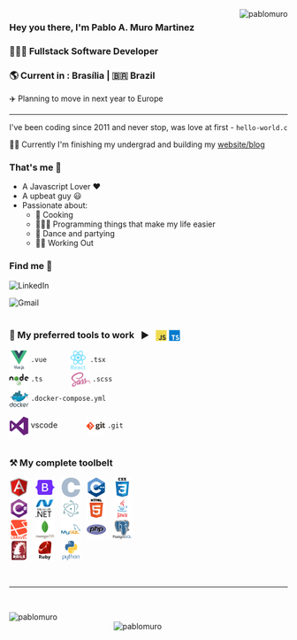 <img align="right" src="https://komarev.com/ghpvc/?username=pablomuro" alt="pablomuro" />

### Hey you there, I'm **Pablo A. Muro Martinez**

### 👨🏻‍💻 Fullstack Software Developer

### 🌎 Current in : Brasília | 🇧🇷️ Brazil

✈️ Planning to move in next year to Europe

---

I've been coding since 2011 and never stop, was love at first - `hello-world.c`

👨‍💼 Currently I'm finishing my undergrad and building my [website/blog](http://pablomuro.dev)

### That's me 🔽

- A Javascript Lover ❤️
- A upbeat guy 😃
- Passionate about:
  - 🍳 Cooking
  - 👨🏻‍💻 Programming things that make my life easier
  - 🕺 Dance and partying
  - 🏋️‍♂️ Working Out

### Find me 🔗

[<img align="left" alt="LinkedIn" src="https://img.shields.io/badge/linkedin-%230077B5.svg?&style=for-the-badge&logo=linkedin&logoColor=white" />](https://www.linkedin.com/in/pablomuro/)
<br>

[<img align="left" alt="Gmail" src="https://img.shields.io/badge/Gmail-EA4335?logo=gmail&logoColor=white&style=for-the-badge" />](mailto://pablo.muro@gmail.com)

<br>
<br>

### 🧰 My preferred tools to work &nbsp;&nbsp;▶&nbsp;&nbsp; <img align="center" src="https://raw.githubusercontent.com/devicons/devicon/master/icons/javascript/javascript-original.svg" alt="javascript" width="20" height="20"/> <img align="center" src="https://raw.githubusercontent.com/devicons/devicon/master/icons/typescript/typescript-original.svg" alt="typescript" width="20" height="20"/>

<img align="center" src="https://raw.githubusercontent.com/devicons/devicon/master/icons/vuejs/vuejs-original-wordmark.svg" alt="vuejs" width="35" height="35"/> `.vue` &nbsp;&nbsp; &nbsp;&nbsp; &nbsp;&nbsp;
<img align="center" src="https://raw.githubusercontent.com/devicons/devicon/master/icons/react/react-original-wordmark.svg" alt="react" width="35" height="35"/> `.tsx` &nbsp;&nbsp; &nbsp;&nbsp; &nbsp;&nbsp;\
<img align="center" src="https://raw.githubusercontent.com/devicons/devicon/master/icons/nodejs/nodejs-original-wordmark.svg" alt="nodejs" width="35" height="35"/> `.ts` &nbsp;&nbsp; &nbsp;&nbsp; &nbsp;&nbsp; &nbsp;&nbsp;
<img align="center" src="https://raw.githubusercontent.com/devicons/devicon/master/icons/sass/sass-original.svg" alt="sass" width="35" height="35"/> `.scss`\
<img align="center" src="https://raw.githubusercontent.com/devicons/devicon/master/icons/docker/docker-original-wordmark.svg" alt="docker" width="35" height="35"/> `.docker-compose.yml`

<img align="center" src="https://raw.githubusercontent.com/devicons/devicon/9c6bfdb9783cdfe1018666ed76adcfd3eab6fad6/icons/visualstudio/visualstudio-plain.svg" alt="visualstudio" width="35" height="35"/> vscode &nbsp;&nbsp; &nbsp;&nbsp; &nbsp;&nbsp; &nbsp;&nbsp;
<img align="center" src="https://raw.githubusercontent.com/devicons/devicon/master/icons/git/git-original-wordmark.svg" alt="git" width="35" height="35"/> `.git`
<br>
<br>

### ⚒ My complete toolbelt

<img src="https://raw.githubusercontent.com/devicons/devicon/master/icons/angularjs/angularjs-original.svg" alt="angularjs" width="35" height="35"/>&nbsp;&nbsp;
<img src="https://raw.githubusercontent.com/devicons/devicon/master/icons/bootstrap/bootstrap-plain.svg" alt="bootstrap" width="35" height="35"/>&nbsp;&nbsp;
<img src="https://raw.githubusercontent.com/devicons/devicon/master/icons/c/c-original.svg" alt="c" width="35" height="35"/>&nbsp;&nbsp;
<img src="https://raw.githubusercontent.com/devicons/devicon/master/icons/cplusplus/cplusplus-original.svg" alt="cplusplus" width="35" height="35"/>&nbsp;&nbsp;
<img src="https://raw.githubusercontent.com/devicons/devicon/master/icons/css3/css3-original-wordmark.svg" alt="css3" width="35" height="35"/>&nbsp;&nbsp;
<br>
<img src="https://raw.githubusercontent.com/devicons/devicon/master/icons/csharp/csharp-original.svg" alt="csharp" width="35" height="35"/>&nbsp;&nbsp;
<img src="https://raw.githubusercontent.com/devicons/devicon/master/icons/dot-net/dot-net-original-wordmark.svg" alt="dotnet" width="35" height="35"/>&nbsp;&nbsp;
<img src="https://raw.githubusercontent.com/devicons/devicon/master/icons/electron/electron-original.svg" alt="electron" width="35" height="35"/>&nbsp;&nbsp;
<img src="https://raw.githubusercontent.com/devicons/devicon/master/icons/html5/html5-original-wordmark.svg" alt="html5" width="35" height="35"/>&nbsp;&nbsp;
<img src="https://raw.githubusercontent.com/devicons/devicon/master/icons/java/java-original-wordmark.svg" alt="java" width="35" height="35"/>&nbsp;&nbsp;
<br>
<img src="https://raw.githubusercontent.com/devicons/devicon/master/icons/laravel/laravel-plain-wordmark.svg" alt="laravel" width="35" height="35"/>&nbsp;&nbsp;
<img src="https://raw.githubusercontent.com/devicons/devicon/master/icons/mongodb/mongodb-original-wordmark.svg" alt="mongodb" width="35" height="35"/>&nbsp;&nbsp;
<img src="https://raw.githubusercontent.com/devicons/devicon/master/icons/mysql/mysql-original-wordmark.svg" alt="mysql" width="35" height="35"/>&nbsp;&nbsp;
<img src="https://raw.githubusercontent.com/devicons/devicon/master/icons/php/php-original.svg" alt="php" width="35" height="35"/>&nbsp;&nbsp;
<img src="https://raw.githubusercontent.com/devicons/devicon/master/icons/postgresql/postgresql-original-wordmark.svg" alt="postgresql" width="35" height="35"/>&nbsp;&nbsp;
<br>
<img src="https://raw.githubusercontent.com/devicons/devicon/master/icons/rails/rails-original-wordmark.svg" alt="rails" width="35" height="35"/>&nbsp;&nbsp;
<img src="https://raw.githubusercontent.com/devicons/devicon/master/icons/ruby/ruby-original-wordmark.svg" alt="ruby" width="35" height="35"/>&nbsp;&nbsp;
<img src="https://raw.githubusercontent.com/devicons/devicon/master/icons/python/python-original-wordmark.svg" alt="python" width="35" height="35"/>&nbsp;&nbsp;

<br>

---

<br>

<img align="left" width="370" src="https://github-readme-stats.vercel.app/api?username=pablomuro&show_icons=true&hide=contribs&count_private=true" alt="pablomuro" /> <img align="right" width="315" src="https://github-readme-stats.vercel.app/api/top-langs?username=pablomuro&hide=scss&layout=compact" alt="pablomuro" />
